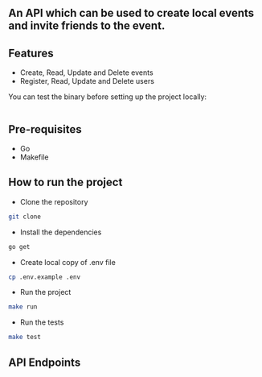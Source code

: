 ## An API which can be used to create local events and invite friends to the event.

## Features

- Create, Read, Update and Delete events
- Register, Read, Update and Delete users

You can test the binary before setting up the project locally:

```bash

```

## Pre-requisites

- Go
- Makefile

## How to run the project

- Clone the repository

```bash
git clone
```

- Install the dependencies

```bash
go get
```

- Create local copy of .env file

```bash
cp .env.example .env
```

- Run the project

```bash
make run
```

- Run the tests

```bash
make test
```

## API Endpoints
